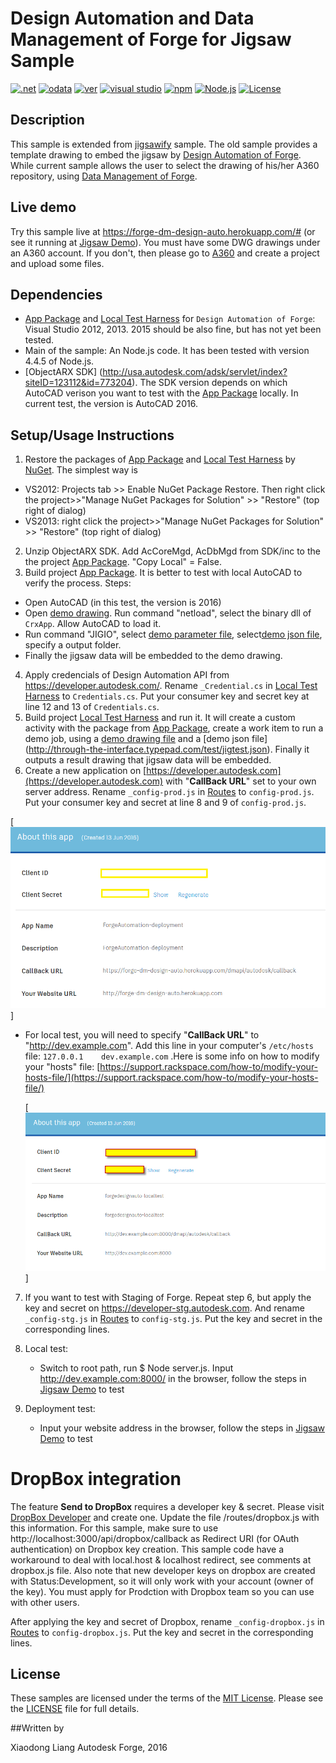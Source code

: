 # Design Automation and Data Management of Forge for Jigsaw Sample

[![.net](https://img.shields.io/badge/.net-4.5-green.svg)](http://www.microsoft.com/en-us/download/details.aspx?id=30653)
[![odata](https://img.shields.io/badge/odata-4.0-yellow.svg)](http://www.odata.org/documentation/)
[![ver](https://img.shields.io/badge/Design%20Automation%20API-2.0-blue.svg)](https://developer.autodesk.com/en/docs/design-automation/v2)
[![visual studio](https://img.shields.io/badge/Visual%20Studio-2012%7C2013-brightgreen.svg)](https://www.visualstudio.com/)
[![npm](https://img.shields.io/badge/npm-2.15.1-blue.svg)](https://www.npmjs.com/)
[![Node.js](https://img.shields.io/badge/Node.js-4.4.3-blue.svg)](https://nodejs.org/)
[![License](http://img.shields.io/:license-mit-red.svg)](http://opensource.org/licenses/MIT)

##  Description
This sample is extended from [jigsawify](https://github.com/KeanW/jigsawify) sample. The old sample provides a template drawing to embed the jigsaw by [Design Automation of Forge](https://developer.autodesk.com/en/docs/design-automation/v2). While current sample allows the user to select the drawing of his/her A360 repository, using [Data Management of Forge](https://developer.autodesk.com/en/docs/data/v2).

## Live demo
Try this sample live at https://forge-dm-design-auto.herokuapp.com/# (or see it running at [Jigsaw Demo](http://autode.sk/1XSkKtM)). You must have some DWG drawings under an A360 account. If you don't, then please go to [A360](https://a360.autodesk.com/) and create a project and upload some files.

##  Dependencies

* [App Package](management/CrxApp) and [Local Test Harness](management/ActivityManager) for `Design Automation of Forge`: Visual Studio 2012, 2013. 2015 should be also fine, but has not yet been tested. 
* Main of the sample: An Node.js code. It has been tested with version 4.4.5 of Node.js.
* [ObjectARX SDK] (http://usa.autodesk.com/adsk/servlet/index?siteID=123112&id=773204). The SDK version depends on which AutoCAD verison you want to test with the [App Package](management/CrxApp) locally. In current test, the version is AutoCAD 2016.

## Setup/Usage Instructions
1. Restore the packages of  [App Package](management/CrxApp) and [Local Test Harness](management/ActivityManager) by [NuGet](https://www.nuget.org/). The simplest way is 
  * VS2012: Projects tab >> Enable NuGet Package Restore. Then right click the project>>"Manage NuGet Packages for Solution" >> "Restore" (top right of dialog)
  * VS2013:  right click the project>>"Manage NuGet Packages for Solution" >> "Restore" (top right of dialog)
2. Unzip ObjectARX SDK. Add AcCoreMgd, AcDbMgd from SDK/inc to the the project [App Package](management/CrxApp). "Copy Local" = False.
3. Build project [App Package](management/CrxApp). It is better to test with local AutoCAD to verify the process. Steps:
  * Open AutoCAD (in this test, the version is 2016)
  * Open [demo drawing](assets/DWGTest1.dwg). Run command "netload", select the binary dll of `CrxApp`. Allow AutoCAD to load it.
  * Run command "JIGIO", select [demo parameter file](assets/parameters.txt), select[demo json file](assets/jigtest.json),  specify a output folder. 
  * Finally the jigsaw data will be embedded to the demo drawing. 
4. Apply credencials of Design Automation API from https://developer.autodesk.com/. Rename `_Credential.cs` in [Local Test Harness](management/ActivityManager) to `Credentials.cs`. Put your consumer key and secret key at line 12 and 13 of `Credentials.cs`.
5. Build project [Local Test Harness](management/ActivityManager) and run it. It will create a custom activity with the package from [App Package](management/CrxApp), create a work item to run a demo job, using a [demo drawing file](http://download.autodesk.com/us/support/files/autocad_2015_templates/acad.dwt) and a [demo json file] (http://through-the-interface.typepad.com/test/jigtest.json). Finally it outputs a result drawing that jigsaw data will be embedded. 
6. Create a new application on [https://developer.autodesk.com](https://developer.autodesk.com) with "**CallBack URL**" set to your own server address.  Rename `_config-prod.js` in [Routes](/routes) to `config-prod.js`. Put your consumer key and secret  at line 8 and 9 of `config-prod.js`.

  [![](assets/demo-callback-production-deployment.png)] 
  * For local test, you will need to specify "**CallBack URL**"  to "http://dev.example.com". Add this line in your computer's `/etc/hosts` file: `127.0.0.1	dev.example.com`  .Here is some info on how to modify your "hosts" file: [https://support.rackspace.com/how-to/modify-your-hosts-file/](https://support.rackspace.com/how-to/modify-your-hosts-file/)
  
    [![](assets/demo-callback-production-localtest.png)] 

7. If you want to test with Staging of Forge. Repeat step 6, but apply the key and secret on https://developer-stg.autodesk.com. And rename `_config-stg.js` in [Routes](/routes) to `config-stg.js`. Put the key and secret in the corresponding lines.

8. Local test:
   * Switch to root path, run $ Node server.js. Input http://dev.example.com:8000/ in the browser, follow the steps in [Jigsaw Demo](http://autode.sk/1XSkKtM) to test
9. Deployment test:
   * Input your website address in the browser, follow the steps in [Jigsaw Demo](http://autode.sk/1XSkKtM) to test
 


# DropBox integration

The feature <b>Send to DropBox</b> requires a developer key & secret. Please visit [DropBox Developer](https://www.dropbox.com/developers/apps) and create one.  Update the file /routes/dropbox.js with this information. For this sample, make sure to use http://localhost:3000/api/dropbox/callback as Redirect URI (for OAuth authentication) on Dropbox key creation. This sample code have a workaround to deal with local.host & localhost redirect, see comments at dropbox.js file. Also note that new developer keys on dropbox are created with Status:Development, so it will only work with your account (owner of the key). You must apply for Prodction with Dropbox team so you can use with other users.

After applying the key and secret of Dropbox, rename `_config-dropbox.js` in [Routes](/routes) to `config-dropbox.js`. Put the key and secret in the corresponding lines.

## License

These samples are licensed under the terms of the [MIT License](http://opensource.org/licenses/MIT). Please see the [LICENSE](LICENSE) file for full details.

##Written by 

Xiaodong Liang 
Autodesk Forge, 2016

